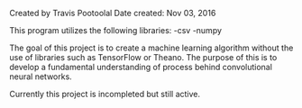 Created by Travis Pootoolal
Date created: Nov 03, 2016

This program utilizes the following libraries:
-csv
-numpy

The goal of this project is to create a machine learning algorithm without 
the use of libraries such as TensorFlow or Theano.  The purpose of this is to 
develop a fundamental understanding of process behind convolutional neural 
networks.

Currently this project is incompleted but still active.

